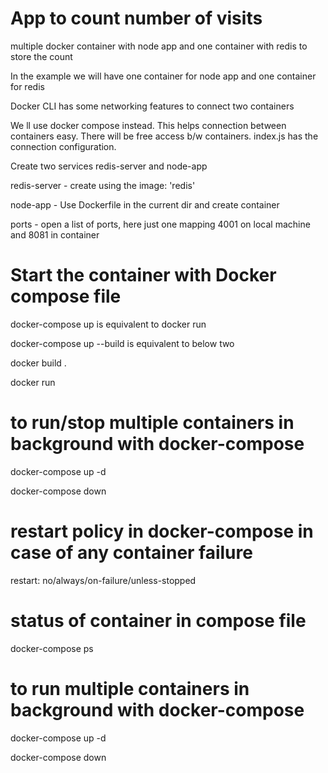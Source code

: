 # App to count number of visits
multiple docker container with node app and one container with redis to store the count

In the example we will have one container for node app and one container for redis

Docker CLI has some networking features to connect two containers

We ll use docker compose instead. This helps connection between containers easy. There will be free access b/w containers. index.js has the connection configuration.

Create two services redis-server and node-app

redis-server - create using the image: 'redis'

node-app - Use Dockerfile in the current dir and create container

ports - open a list of ports, here just one mapping 4001 on local machine and 8081 in container

# Start the container with Docker compose file

docker-compose up is equivalent to docker run <image>

docker-compose up --build is equivalent to below two

docker build .

docker run <image>

# to run/stop multiple containers in background with docker-compose

docker-compose up -d

docker-compose down

# restart policy in docker-compose in case of any container failure

restart: no/always/on-failure/unless-stopped

# status of container in compose file

docker-compose ps

# to run multiple containers in background with docker-compose

docker-compose up -d

docker-compose down



